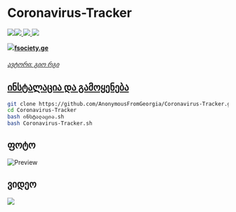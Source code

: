 # Coronavirus-Tracker

<p align="left"><a href="https://youtube.com/AnonymousFromGeorgia"><img src="https://i.ibb.co/F48y2tp/rsz-pngitem-5213730.png"><a href="https://facebook.com/anonimaluri"><img src="http://i.imgur.com/P3YfQoD.png">
  <a href="https://twitter.com/anonimaluri"><img src="http://i.imgur.com/tXSoThF.png">
    <a href="https://github.com/AnonymousFromGeorgia"><img src="http://i.imgur.com/0o48UoR.png"></p>

<p align="left"><a href="https://fsociety.ge"><img src="https://i.ibb.co/kBRDXcS/foto-no-exif.png"><b>fsociety.ge</b></p>

<h6>ავტორი: გიო რგი</h6>

## ინსტალაცია და გამოყენება

```bash
git clone https://github.com/AnonymousFromGeorgia/Coronavirus-Tracker.git
cd Coronavirus-Tracker
bash ინსტალაცია.sh
bash Coronavirus-Tracker.sh
```

<h2>ფოტო</h2>

![Preview](https://i.ibb.co/FnXtFQ4/foto-no-exif.png)

<h2>ვიდეო</h2>
<a href="https://www.youtube.com/watch?v=cC6Y3kTvfyc"><img src="https://i.ibb.co/nf0wYGK/foto-no-exif.png" style="max-width:100%;"></a>
